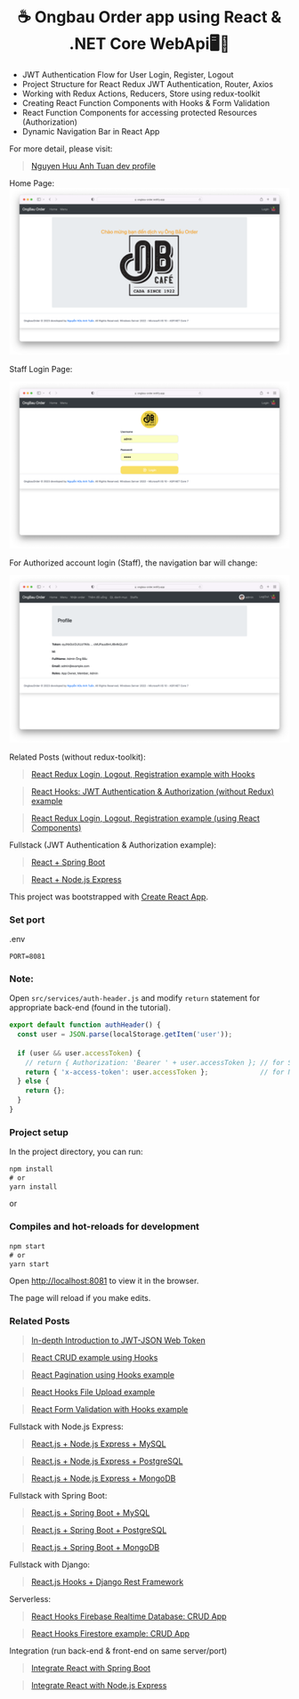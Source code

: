 <h1 align="center">☕ Ongbau Order app using React & .NET Core WebApi🖥️📝</h1>

- JWT Authentication Flow for User Login, Register, Logout
- Project Structure for React Redux JWT Authentication, Router, Axios
- Working with Redux Actions, Reducers, Store using redux-toolkit
- Creating React Function Components with Hooks & Form Validation
- React Function Components for accessing protected Resources (Authorization)
- Dynamic Navigation Bar in React App

For more detail, please visit:
> [Nguyen Huu Anh Tuan dev profile](nguyenhuuanhtuan.netlify.app)

Home Page:
![Home Page](home-page.png)

Staff Login Page:

![Staff Login Page](staff-login-page.png)

For Authorized account login (Staff), the navigation bar will change:

![Staff Profile Page](staff-profile-page.png)

Related Posts (without redux-toolkit):
> [React Redux Login, Logout, Registration example with Hooks](https://www.bezkoder.com/react-hooks-redux-login-registration-example/)

> [React Hooks: JWT Authentication & Authorization (without Redux) example](https://www.bezkoder.com/react-hooks-jwt-auth/)

> [React Redux Login, Logout, Registration example (using React Components)](https://www.bezkoder.com/react-redux-jwt-auth/)

Fullstack (JWT Authentication & Authorization example):
> [React + Spring Boot](https://www.bezkoder.com/spring-boot-react-jwt-auth/)

> [React + Node.js Express](https://www.bezkoder.com/react-express-authentication-jwt/)

This project was bootstrapped with [Create React App](https://github.com/facebook/create-react-app).

### Set port
.env
```
PORT=8081
```

### Note:
Open `src/services/auth-header.js` and modify `return` statement for appropriate back-end (found in the tutorial).

```js
export default function authHeader() {
  const user = JSON.parse(localStorage.getItem('user'));

  if (user && user.accessToken) {
    // return { Authorization: 'Bearer ' + user.accessToken }; // for Spring Boot back-end
    return { 'x-access-token': user.accessToken };             // for Node.js Express back-end
  } else {
    return {};
  }
}
```

### Project setup

In the project directory, you can run:

```
npm install
# or
yarn install
```

or

### Compiles and hot-reloads for development

```
npm start
# or
yarn start
```

Open [http://localhost:8081](http://localhost:8081) to view it in the browser.

The page will reload if you make edits.

### Related Posts
> [In-depth Introduction to JWT-JSON Web Token](https://www.bezkoder.com/jwt-json-web-token/)

> [React CRUD example using Hooks](https://www.bezkoder.com/react-hooks-crud-axios-api/)

> [React Pagination using Hooks example](https://www.bezkoder.com/react-pagination-hooks/)

> [React Hooks File Upload example](https://www.bezkoder.com/react-hooks-file-upload/)

> [React Form Validation with Hooks example](https://bezkoder.com/react-form-validation-hooks/)

Fullstack with Node.js Express:
> [React.js + Node.js Express + MySQL](https://www.bezkoder.com/react-node-express-mysql/)

> [React.js + Node.js Express + PostgreSQL](https://www.bezkoder.com/react-node-express-postgresql/)

> [React.js + Node.js Express + MongoDB](https://www.bezkoder.com/react-node-express-mongodb-mern-stack/)

Fullstack with Spring Boot:
> [React.js + Spring Boot + MySQL](https://www.bezkoder.com/react-spring-boot-crud/)

> [React.js + Spring Boot + PostgreSQL](https://www.bezkoder.com/spring-boot-react-postgresql/)

> [React.js + Spring Boot + MongoDB](https://www.bezkoder.com/react-spring-boot-mongodb/)

Fullstack with Django:
> [React.js Hooks + Django Rest Framework](https://www.bezkoder.com/django-react-hooks/)

Serverless:
> [React Hooks Firebase Realtime Database: CRUD App ](https://www.bezkoder.com/react-firebase-hooks-crud/)

> [React Hooks Firestore example: CRUD App](https://www.bezkoder.com/react-hooks-firestore/)

Integration (run back-end & front-end on same server/port)
> [Integrate React with Spring Boot](https://www.bezkoder.com/integrate-reactjs-spring-boot/)

> [Integrate React with Node.js Express](https://www.bezkoder.com/integrate-react-express-same-server-port/)
